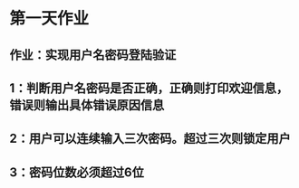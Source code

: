 # 第一天作业
## 作业：实现用户名密码登陆验证
## 1：判断用户名密码是否正确，正确则打印欢迎信息，错误则输出具体错误原因信息
## 2：用户可以连续输入三次密码。超过三次则锁定用户
## 3：密码位数必须超过6位
